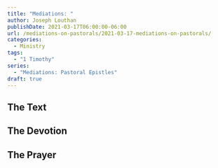 ```yaml
---
title: "Mediations: "
author: Joseph Louthan
publishDate: 2021-03-17T06:00:00-06:00
url: /mediations-on-pastorals/2021-03-17-mediations-on-pastorals/
categories:
  - Ministry
tags:
  - "1 Timothy"
series:
  - "Mediations: Pastoral Epistles"
draft: true
---
```


## The Text


## The Devotion


## The Prayer

